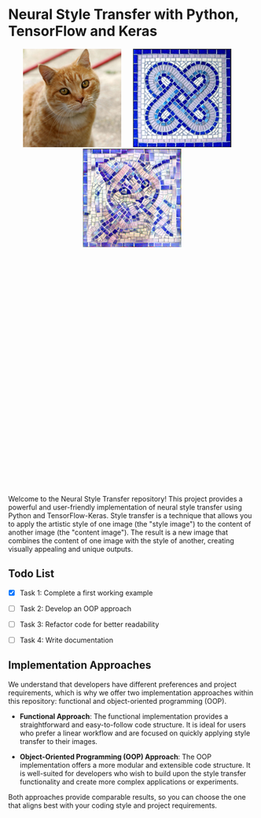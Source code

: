 # Neural Style Transfer with Python, TensorFlow and Keras 

<div align="center" style="margin-bottom: 500px;">
  <img src="https://github.com/mohamedamine99/Neural-Style-Transfer-with-Python/blob/main/content%20imgs/Cat03.jpg" alt="Image 1" width="200" /> 
  &nbsp;&nbsp;&nbsp;&nbsp;
  <img src="https://github.com/mohamedamine99/Neural-Style-Transfer-with-Python/blob/main/style%20imgs/abstract%20mosaic%20art%20style.PNG" alt="Image 2" width="200" />
  &nbsp;&nbsp;&nbsp;&nbsp;
  <img src="https://github.com/mohamedamine99/Neural-Style-Transfer-with-Python/blob/main/results/cat%20mosaic%20style.png" alt="Image 3" width="200" />

</div>
                                                    
Welcome to the Neural Style Transfer repository! This project provides a powerful and user-friendly implementation of neural style transfer using Python and TensorFlow-Keras. Style transfer is a technique that allows you to apply the artistic style of one image (the "style image") to the content of another image (the "content image"). The result is a new image that combines the content of one image with the style of another, creating visually appealing and unique outputs.

## Todo List

- [x] Task 1: Complete a first working example
- [ ] Task 2: Develop an OOP approach
- [ ] Task 3: Refactor code for better readability
- [ ] Task 4: Write documentation


## Implementation Approaches

We understand that developers have different preferences and project requirements, which is why we offer two implementation approaches within this repository: functional and object-oriented programming (OOP).

- **Functional Approach**: The functional implementation provides a straightforward and easy-to-follow code structure. It is ideal for users who prefer a linear workflow and are focused on quickly applying style transfer to their images.

- **Object-Oriented Programming (OOP) Approach**: The OOP implementation offers a more modular and extensible code structure. It is well-suited for developers who wish to build upon the style transfer functionality and create more complex applications or experiments.

Both approaches provide comparable results, so you can choose the one that aligns best with your coding style and project requirements.
